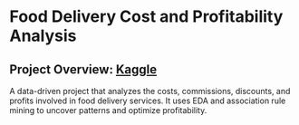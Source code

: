# Food Delivery Cost and Profitability Analysis


## Project Overview:  [Kaggle](https://www.kaggle.com/code/chethanp34/food-delivery-cost-and-profitability-analysis)

A data-driven project that analyzes the costs, commissions, discounts, and profits involved in food delivery services. It uses EDA and association rule mining to uncover patterns and optimize profitability.
